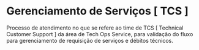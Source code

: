 # Gerenciamento de Serviços [ TCS ]
Processo de atendimento no que se refere ao time de TCS [ Technical Customer Support ] da área de Tech Ops Service, para validação do fluxo para gerenciamento de requisição de serviços e débitos técnicos.

